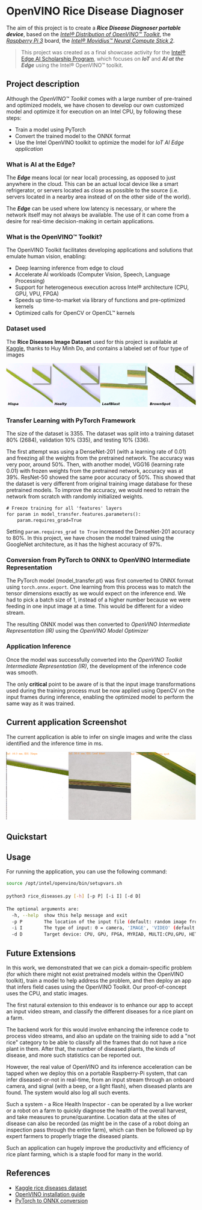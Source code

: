 [RiceDiseases]: images/RiceDiseases.png "Rice Diseases"
[Screenshot]: images/InferScreenshot.png "Current app infer screenshot"

# OpenVINO Rice Disease Diagnoser

The aim of this project is to create a ***Rice Disease Diagnoser portable device***, based on the _[Intel® Distribution of OpenVINO™ Toolkit](https://software.intel.com/en-us/openvino-toolkit)_, the _[Raspberry Pi 3](https://www.raspberrypi.org/products/raspberry-pi-3-model-b/)_ board, the _[Intel® Movidius™ Neural Compute Stick 2](https://software.intel.com/en-us/neural-compute-stick)_.

>This project was created as a final showcase activity for the [Intel® Edge AI Scholarship Program](https://www.udacity.com/scholarships/intel-edge-ai-scholarship), which focuses on ***IoT*** and ***AI at the Edge*** using the Intel® OpenVINO™ toolkit.

## Project description

Although the _OpenVINO™ Toolkit_ comes with a large number of pre-trained and optimized models, we have chosen to develop our own customized model and optimize it for execution on an Intel CPU, by following these steps:

- Train a model using PyTorch
- Convert the trained model to the ONNX format
- Use the Intel OpenVINO toolkit to optimize the model for _IoT AI Edge application_

### What is AI at the Edge?

The ***Edge*** means local (or near local) processing, as opposed to just anywhere in the cloud. This can be an actual local device like a smart refrigerator, or servers located as close as possible to the source (i.e. servers located in a nearby area instead of on the other side of the world).

The ***Edge*** can be used where low latency is necessary, or where the network itself may not always be available. The use of it can come from a desire for real-time decision-making in certain applications.

### What is the OpenVINO™ Toolkit?

The OpenVINO Toolkit facilitates developing applications and solutions that emulate human vision, enabling:

- Deep learning inference from edge to cloud
- Accelerate AI workloads (Computer Vision, Speech, Language Processing)
- Support for heterogeneous execution across Intel® architecture (CPU, GPU, VPU, FPGA)
- Speeds up time-to-market via library of functions and pre-optimized kernels
- Optimized calls for OpenCV or OpenCL™ kernels

### Dataset used

The **Rice Diseases Image Dataset** used for this project is available at [Kaggle](https://www.kaggle.com/minhhuy2810/rice-diseases-image-dataset/download), thanks to Huy Minh Do, and contains a labeled set of four type of images

![RiceDiseases]

### Transfer Learning with PyTorch Framework

The size of the dataset is 3355. The dataset was split into a training dataset 80% (2684), validation 10% (335), and testing 10% (336).

The first attempt was using a DenseNet-201 (with a learning rate of 0.01) and freezing all the weights from the pretrained network. The accuracy was very poor, around 50%. Then, with another model, VGG16 (learning rate 0.01) with frozen weights from the pretrained network, accuracy was at 39%. ResNet-50 showed the same poor accuracy of 50%. This showed that the dataset is very different from original training image database for these pretrained models. To improve the accuracy, we would need to retrain the network from scratch with randomly initialized weights.

```
# Freeze training for all 'features' layers
for param in model_transfer.features.parameters():
    param.requires_grad=True
```
Setting ```param.requires_grad to True``` increased the DenseNet-201 accuracy to 80%. In this project, we have chosen the model trained using the GoogleNet architecture, as it has the highest accuracy of 97%.

### Conversion from PyTorch to ONNX to OpenVINO Intermediate Representation

The PyTorch model (model_transfer.pt) was first converted to ONNX format using ```torch.onnx.export```. One learning from this process was to match the tensor dimensions exactly as we would expect on the inference end. We had to pick a batch size of 1, instead of a higher number because we were feeding in one input image at a time. This would be different for a video stream.

The resulting ONNX model was then converted to _OpenVINO Intermediate Representation (IR)_ using the _OpenVINO Model Optimizer_

### Application Inference

Once the model was successfully converted into the _OpenVINO Toolkit Intermediate Representation (IR)_, the development of the inference code was smooth.

The only **critical** point to be aware of is that the input image transformations used during the training process must be now applied using OpenCV on the input frames during inference, enabling the optimized model to perform the same way as it was trained.

## Current application Screenshot

The current application is able to infer on single images and write the class identified and the inference time in ms.

![Screenshot]

## Quickstart

## Usage

For running the application, you can use the following command:

```bash
source /opt/intel/openvino/bin/setupvars.sh

python3 rice_diseases.py [-h] [-p P] [-i I] [-d D]

The optional arguments are:
  -h, --help  show this help message and exit
  -p P        The location of the input file (default: random image from dataset)
  -i I        The type of input: 0 = camera, 'IMAGE', 'VIDEO' (default: 'IMAGE')
  -d D        Target device: CPU, GPU, FPGA, MYRIAD, MULTI:CPU,GPU, HETERO:FPGA, CPU (default: 'CPU')
```

## Future Extensions

In this work, we demonstrated that we can pick a domain-specific problem (for which there might not exist pretrained models within the OpenVINO toolkit), train a model to help address the problem, and then deploy an app that infers field cases using the OpenVINO Toolkit. Our proof-of-concept uses the CPU, and static images.

The first natural extension to this endeavor is to enhance our app to accept an input video stream, and classify the different diseases for a rice plant on a farm.

The backend work for this would involve enhancing the inference code to process video streams, and also an update on the training side to add a "not rice" category to be able to classify all the frames that do not have a rice plant in them. After that, the number of diseased plants, the kinds of disease, and more such statistics can be reported out.

However, the real value of OpenVINO and its inference acceleration can be tapped when we deploy this on a portable Raspberry-Pi system, that can infer diseased-or-not in real-time, from an input stream through an onboard camera, and signal (with a beep, or a light flash), when diseased plants are found. The system would also log all such events.

Such a system - a Rice Health Inspector - can be operated by a live worker or a robot on a farm to quickly diagnose the health of the overall harvest, and take measures to prune/quarantine. Location data at the sites of disease can also be recorded (as might be in the case of a robot doing an inspection pass through the entire farm), which can then be followed up by expert farmers to properly triage the diseased plants.

Such an application can hugely improve the productivity and efficiency of rice plant farming, which is a staple food for many in the world.

## References
- [Kaggle rice diseases dataset](https://www.kaggle.com/minhhuy2810/rice-diseases-image-dataset)
- [OpenVINO installation guide](https://docs.openvinotoolkit.org/latest/_docs_install_guides_installing_openvino_raspbian.html)
- [PyTorch to ONNX conversion](https://michhar.github.io/convert-pytorch-onnx/)
